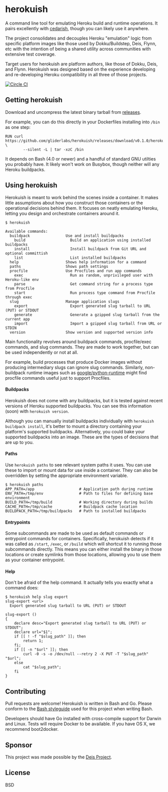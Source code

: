 # herokuish

A command line tool for emulating Heroku build and runtime operations. It pairs excellently with [cedarish](https://github.com/progrium/cedarish), though you can likely use it anywhere.

The project consolidates and decouples Heroku "emulation" logic from specific platform images like those used by Dokku/Buildstep, Deis, Flynn, etc with the intention of being a shared utility across communities with extensive test coverage.

Target users for herokuish are platform authors, like those of Dokku, Deis, and Flynn. Herokuish was designed based on the experience developing and re-developing Heroku compatibility in all three of those projects.  

[![Circle CI](https://circleci.com/gh/gliderlabs/herokuish.png?style=shield)](https://circleci.com/gh/gliderlabs/herokuish)

## Getting herokuish

Download and uncompress the latest binary tarball from [releases](https://github.com/gliderlabs/herokuish/releases). 

For example, you can do this directly in your Dockerfiles installing into `/bin` as one step:

```
RUN curl https://github.com/gliderlabs/herokuish/releases/download/v0.1.0/herokuish_0.1.0_linux_x86_64.tgz \
		--silent -L | tar -xzC /bin
```

It depends on Bash (4.0 or newer) and a handful of standard GNU utilties you probably have. It likely won't work on Busybox, though neither will any Heroku buildpacks.

## Using herokuish

Herokuish is meant to work behind the scenes inside a container. It makes little assumptions about how you construct those containers or the operational decisions behind them. It focuses on neatly emulating Heroku, letting you design and orchestrate containers around it.

```
$ herokuish

Available commands:
  buildpack                Use and install buildpacks
    build                    Build an application using installed buildpacks
    install                  Install buildpack from Git URL and optional committish
    list                     List installed buildpacks
  help                     Shows help information for a command
  paths                    Shows path settings
  procfile                 Use Procfiles and run app commands
    exec                     Run as random, unprivileged user with Heroku-like env
    parse                    Get command string for a process type from Procfile
    start                    Run process type command from Procfile through exec
  slug                     Manage application slugs
    export                   Export generated slug tarball to URL (PUT) or STDOUT
    generate                 Generate a gzipped slug tarball from the current app
    import                   Import a gzipped slug tarball from URL or STDIN
  version                  Show version and supported version info

```

Main functionality revolves around buildpack commands, procfile/exec commands, and slug commands. They are made to work together, but can be used independently or not at all. 

For example, build processes that produce Docker images without producing intermediary slugs can ignore slug commands. Similarly, non-buildpack runtime images such as [google/python-runtime](https://github.com/GoogleCloudPlatform/python-docker/tree/master/runtime) might find procfile commands useful just to support Procfiles.

#### Buildpacks

Herokuish does not come with any buildpacks, but it is tested against recent versions of Heroku supported buildpacks. You can see this information (soon) with `herokuish version`. 

Although you can manually install buildpacks individually with `herokuish buildpack install`, it's better to mount a directory containing your platform's supported buildpacks. Alternatively, you could bake your supported buildpacks into an image. These are the types of decisions that are up to you.

#### Paths

Use `herokuish paths` to see relevant system paths it uses. You can use these to import or mount data for use inside a container. They can also be overridden by setting the appropriate environment variable.

```
$ herokuish paths
APP_PATH=/app                    # Application path during runtime
ENV_PATH=/tmp/env                # Path to files for defining base environment
BUILD_PATH=/tmp/build            # Working directory during builds
CACHE_PATH=/tmp/cache            # Buildpack cache location
BUILDPACK_PATH=/tmp/buildpacks   # Path to installed buildpacks

```

#### Entrypoints

Some subcommands are made to be used as default commands or entrypoint commands for containers. Specifically, herokuish detects if it was called as `/start`, `/exec`, or `/build` which will shortcut it to running those subcommands directly. This means you can either install the binary in those locations or create symlinks from those locations, allowing you to use them as your container entrypoint.

#### Help

Don't be afraid of the help command. It actually tells you exactly what a command does:

```
$ herokuish help slug export
slug-export <url> 
  Export generated slug tarball to URL (PUT) or STDOUT

slug-export () 
{ 
    declare desc="Export generated slug tarball to URL (PUT) or STDOUT";
    declare url="$1";
    if [[ ! -f "$slug_path" ]]; then
        return 1;
    fi;
    if [[ -n "$url" ]]; then
        curl -0 -s -o /dev/null --retry 2 -X PUT -T "$slug_path" "$url";
    else
        cat "$slug_path";
    fi
}

```

## Contributing

Pull requests are welcome! Herokuish is written in Bash and Go. Please conform to the [Bash styleguide](https://github.com/progrium/bashstyle) used for this project when writing Bash.

Developers should have Go installed with cross-compile support for Darwin and Linux. Tests will require Docker to be available. If you have OS X, we recommend boot2docker.

## Sponsor

This project was made possible by the [Deis Project](http://deis.io).

## License

BSD